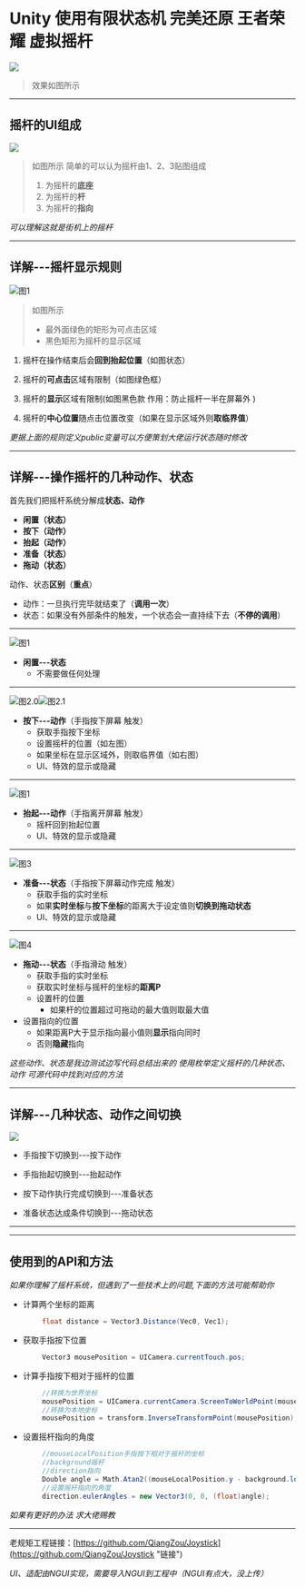 # Unity 使用有限状态机 完美还原 王者荣耀 虚拟摇杆 #

![](https://i.imgur.com/calhLza.gif)



> 效果如图所示

----------


## 摇杆的UI组成 ##
![](https://i.imgur.com/bm3Xc3b.png)
> 如图所示 简单的可以认为摇杆由1、2、3贴图组成
> 1. 为摇杆的**底座**
> 2. 为摇杆的**杆**
> 3. 为摇杆的**指向**



*可以理解这就是街机上的摇杆*



----------


## 详解---摇杆显示规则 ##

![图1](https://i.imgur.com/2aU8LOp.png)
> 如图所示
> * 最外面绿色的矩形为可点击区域
> * 黑色矩形为摇杆的显示区域


1.  摇杆在操作结束后会**回到抬起位置**（如图状态）

2.  摇杆的**可点击**区域有限制（如图绿色框）

3.  摇杆的**显示**区域有限制(如图黑色款		作用：防止摇杆一半在屏幕外 )

4.  摇杆的**中心位置**随点击位置改变（如果在显示区域外则**取临界值**）




*更据上面的规则定义public变量可以方便策划大佬运行状态随时修改*






----------


## 详解---操作摇杆的几种动作、状态  ##



首先我们把摇杆系统分解成**状态、动作**
- **闲置（状态）**
- **按下（动作）**
- **抬起（动作）**
- **准备（状态）**
- **拖动（状态）**

动作、状态**区别**（**重点**）
 - 动作：一旦执行完毕就结束了（**调用一次**）
 - 状态：如果没有外部条件的触发，一个状态会一直持续下去（**不停的调用**）


----------


![图1](https://i.imgur.com/2aU8LOp.png)
* **闲置---状态**
  * 不需要做任何处理

----------


![图2.0](https://i.imgur.com/q25FVRo.png)![图2.1](https://i.imgur.com/vD9mGqA.png)
* **按下---动作**（手指按下屏幕 触发）
  * 获取手指按下坐标
  * 设置摇杆的位置（如左图）
   * 如果坐标在显示区域外，则取临界值（如右图）
  * UI、特效的显示或隐藏

----------

![图1](https://i.imgur.com/2aU8LOp.png)
* **抬起---动作**（手指离开屏幕 触发）
  * 摇杆回到抬起位置
  * UI、特效的显示或隐藏

----------

![图3](https://i.imgur.com/zitp5Q1.png)
* **准备---状态**（手指按下屏幕动作完成 触发）
  * 获取手指的实时坐标
  * 如果**实时坐标**与**按下坐标**的距离大于设定值则**切换到拖动状态**
  * UI、特效的显示或隐藏

----------

![图4](https://i.imgur.com/VvhKwjU.png)
* **拖动---状态**（手指滑动 触发）
  * 获取手指的实时坐标
  * 获取实时坐标与摇杆的坐标的**距离P**
  * 设置杆的位置
    * 如果杆的位置超过可拖动的最大值则取最大值
 * 设置指向的位置
   * 如果距离P大于显示指向最小值则**显示**指向同时
   * 否则**隐藏**指向

*这些动作、状态是我边测试边写代码总结出来的*
*使用枚举定义摇杆的几种状态、动作*
*可源代码中找到对应的方法*


----------

## 详解---几种状态、动作之间切换  ##

![](https://i.imgur.com/abwk0QW.png)


- 手指按下切换到---按下动作

- 手指抬起切换到---抬起动作

- 按下动作执行完成切换到---准备状态

- 准备状态达成条件切换到---拖动状态
----------


----------

## 使用到的API和方法  ##

*如果你理解了摇杆系统，但遇到了一些技术上的问题,下面的方法可能帮助你*


- 计算两个坐标的距离

```C#
        float distance = Vector3.Distance(Vec0, Vec1);
```

- 获取手指按下位置

```C#
        Vector3 mousePosition = UICamera.currentTouch.pos;
```

- 计算手指按下相对于摇杆的位置

```C#
        //转换为世界坐标
        mousePosition = UICamera.currentCamera.ScreenToWorldPoint(mousePosition);
        //转换为本地坐标
        mousePosition = transform.InverseTransformPoint(mousePosition);
```

- 设置摇杆指向的角度

```C#
        //mouseLocalPosition手指按下相对于摇杆的坐标
        //background摇杆
        //direction指向    
        Double angle = Math.Atan2((mouseLocalPosition.y - background.localPosition.y), (mouseLocalPosition.x - background.localPosition.x)) * 180 / Math.PI;
        //设置摇杆指向的角度 
        direction.eulerAngles = new Vector3(0, 0, (float)angle);
```

*如果有更好的办法 求大佬赐教*


----------


老规矩工程链接：[https://github.com/QiangZou/Joystick](https://github.com/QiangZou/Joystick "链接")

*UI、适配由NGUI实现，需要导入NGUI到工程中（NGUI有点大，没上传）*
